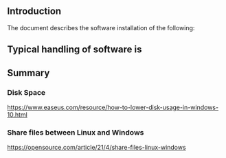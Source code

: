 ## Introduction

The document describes the software installation of the following:

Typical handling of software is
-

## Summary

### Disk Space

<https://www.easeus.com/resource/how-to-lower-disk-usage-in-windows-10.html>

### Share files between Linux and Windows

<https://opensource.com/article/21/4/share-files-linux-windows>
